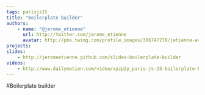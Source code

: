 ```yaml
---
tags: parisjs15
title: "Boilerplate builder"
authors:
    - name: "@jerome_etienne"
      url: http://twitter.com/jerome_etienne
      avatar: http://pbs.twimg.com/profile_images/306747278/jetienne-avatar_bigger.jpg
projects:
slides:
    - http://jeromeetienne.github.com/slides-boilerplate-builder
videos:
    - http://www.dailymotion.com/video/xpzp2p_paris-js-15-boilerplate-builder-jerome-etienne_tech
---
```

#Boilerplate builder
